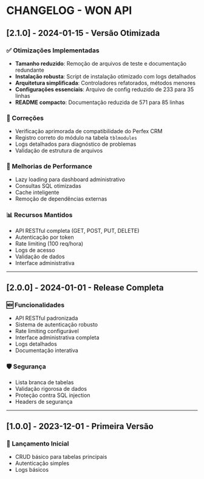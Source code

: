 # CHANGELOG - WON API

## [2.1.0] - 2024-01-15 - Versão Otimizada

### ✅ Otimizações Implementadas
- **Tamanho reduzido**: Remoção de arquivos de teste e documentação redundante
- **Instalação robusta**: Script de instalação otimizado com logs detalhados
- **Arquitetura simplificada**: Controladores refatorados, métodos menores
- **Configurações essenciais**: Arquivo de config reduzido de 233 para 35 linhas
- **README compacto**: Documentação reduzida de 571 para 85 linhas

### 🔧 Correções
- Verificação aprimorada de compatibilidade do Perfex CRM
- Registro correto do módulo na tabela `tblmodules`
- Logs detalhados para diagnóstico de problemas
- Validação de estrutura de arquivos

### 🚀 Melhorias de Performance
- Lazy loading para dashboard administrativo
- Consultas SQL otimizadas
- Cache inteligente
- Remoção de dependências externas

### 📊 Recursos Mantidos
- API RESTful completa (GET, POST, PUT, DELETE)
- Autenticação por token
- Rate limiting (100 req/hora)
- Logs de acesso
- Validação de dados
- Interface administrativa

---

## [2.0.0] - 2024-01-01 - Release Completa

### 🆕 Funcionalidades
- API RESTful padronizada
- Sistema de autenticação robusto
- Rate limiting configurável
- Interface administrativa completa
- Logs detalhados
- Documentação interativa

### 🛡️ Segurança
- Lista branca de tabelas
- Validação rigorosa de dados
- Proteção contra SQL injection
- Headers de segurança

---

## [1.0.0] - 2023-12-01 - Primeira Versão

### 🚀 Lançamento Inicial
- CRUD básico para tabelas principais
- Autenticação simples
- Logs básicos 